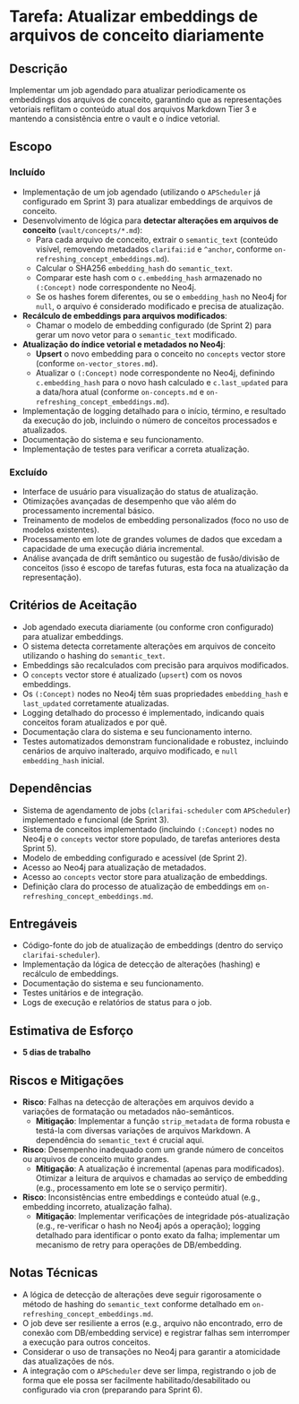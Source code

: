 # Tarefa: Atualizar embeddings de arquivos de conceito diariamente

## Descrição
Implementar um job agendado para atualizar periodicamente os embeddings dos arquivos de conceito, garantindo que as representações vetoriais reflitam o conteúdo atual dos arquivos Markdown Tier 3 e mantendo a consistência entre o vault e o índice vetorial.

## Escopo

### Incluído
- Implementação de um job agendado (utilizando o `APScheduler` já configurado em Sprint 3) para atualizar embeddings de arquivos de conceito.
- Desenvolvimento de lógica para **detectar alterações em arquivos de conceito** (`vault/concepts/*.md`):
    - Para cada arquivo de conceito, extrair o `semantic_text` (conteúdo visível, removendo metadados `clarifai:id` e `^anchor`, conforme `on-refreshing_concept_embeddings.md`).
    - Calcular o SHA256 `embedding_hash` do `semantic_text`.
    - Comparar este hash com o `c.embedding_hash` armazenado no `(:Concept)` node correspondente no Neo4j.
    - Se os hashes forem diferentes, ou se o `embedding_hash` no Neo4j for `null`, o arquivo é considerado modificado e precisa de atualização.
- **Recálculo de embeddings para arquivos modificados**:
    - Chamar o modelo de embedding configurado (de Sprint 2) para gerar um novo vetor para o `semantic_text` modificado.
- **Atualização do índice vetorial e metadados no Neo4j**:
    - **Upsert** o novo embedding para o conceito no `concepts` vector store (conforme `on-vector_stores.md`).
    - Atualizar o `(:Concept)` node correspondente no Neo4j, definindo `c.embedding_hash` para o novo hash calculado e `c.last_updated` para a data/hora atual (conforme `on-concepts.md` e `on-refreshing_concept_embeddings.md`).
- Implementação de logging detalhado para o início, término, e resultado da execução do job, incluindo o número de conceitos processados e atualizados.
- Documentação do sistema e seu funcionamento.
- Implementação de testes para verificar a correta atualização.

### Excluído
- Interface de usuário para visualização do status de atualização.
- Otimizações avançadas de desempenho que vão além do processamento incremental básico.
- Treinamento de modelos de embedding personalizados (foco no uso de modelos existentes).
- Processamento em lote de grandes volumes de dados que excedam a capacidade de uma execução diária incremental.
- Análise avançada de drift semântico ou sugestão de fusão/divisão de conceitos (isso é escopo de tarefas futuras, esta foca na atualização da representação).

## Critérios de Aceitação
- Job agendado executa diariamente (ou conforme cron configurado) para atualizar embeddings.
- O sistema detecta corretamente alterações em arquivos de conceito utilizando o hashing do `semantic_text`.
- Embeddings são recalculados com precisão para arquivos modificados.
- O `concepts` vector store é atualizado (`upsert`) com os novos embeddings.
- Os `(:Concept)` nodes no Neo4j têm suas propriedades `embedding_hash` e `last_updated` corretamente atualizadas.
- Logging detalhado do processo é implementado, indicando quais conceitos foram atualizados e por quê.
- Documentação clara do sistema e seu funcionamento interno.
- Testes automatizados demonstram funcionalidade e robustez, incluindo cenários de arquivo inalterado, arquivo modificado, e `null` `embedding_hash` inicial.

## Dependências
- Sistema de agendamento de jobs (`clarifai-scheduler` com `APScheduler`) implementado e funcional (de Sprint 3).
- Sistema de conceitos implementado (incluindo `(:Concept)` nodes no Neo4j e o `concepts` vector store populado, de tarefas anteriores desta Sprint 5).
- Modelo de embedding configurado e acessível (de Sprint 2).
- Acesso ao Neo4j para atualização de metadados.
- Acesso ao `concepts` vector store para atualização de embeddings.
- Definição clara do processo de atualização de embeddings em `on-refreshing_concept_embeddings.md`.

## Entregáveis
- Código-fonte do job de atualização de embeddings (dentro do serviço `clarifai-scheduler`).
- Implementação da lógica de detecção de alterações (hashing) e recálculo de embeddings.
- Documentação do sistema e seu funcionamento.
- Testes unitários e de integração.
- Logs de execução e relatórios de status para o job.

## Estimativa de Esforço
- **5 dias de trabalho**

## Riscos e Mitigações
- **Risco**: Falhas na detecção de alterações em arquivos devido a variações de formatação ou metadados não-semânticos.
  - **Mitigação**: Implementar a função `strip_metadata` de forma robusta e testá-la com diversas variações de arquivos Markdown. A dependência do `semantic_text` é crucial aqui.
- **Risco**: Desempenho inadequado com um grande número de conceitos ou arquivos de conceito muito grandes.
  - **Mitigação**: A atualização é incremental (apenas para modificados). Otimizar a leitura de arquivos e chamadas ao serviço de embedding (e.g., processamento em lote se o serviço permitir).
- **Risco**: Inconsistências entre embeddings e conteúdo atual (e.g., embedding incorreto, atualização falha).
  - **Mitigação**: Implementar verificações de integridade pós-atualização (e.g., re-verificar o hash no Neo4j após a operação); logging detalhado para identificar o ponto exato da falha; implementar um mecanismo de retry para operações de DB/embedding.

## Notas Técnicas
- A lógica de detecção de alterações deve seguir rigorosamente o método de hashing do `semantic_text` conforme detalhado em `on-refreshing_concept_embeddings.md`.
- O job deve ser resiliente a erros (e.g., arquivo não encontrado, erro de conexão com DB/embedding service) e registrar falhas sem interromper a execução para outros conceitos.
- Considerar o uso de transações no Neo4j para garantir a atomicidade das atualizações de nós.
- A integração com o `APScheduler` deve ser limpa, registrando o job de forma que ele possa ser facilmente habilitado/desabilitado ou configurado via cron (preparando para Sprint 6).
